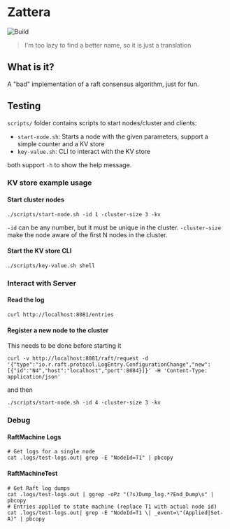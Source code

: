 # Zattera

![Build](https://github.com/rascio/zattera/actions/workflows/build-and-verify.yml/badge.svg)

> I'm too lazy to find a better name, so it is just a translation

## What is it?
A "bad" implementation of a raft consensus algorithm, just for fun.

## Testing
`scripts/` folder contains scripts to start nodes/cluster and clients:

- `start-node.sh`: Starts a node with the given parameters, support a simple counter and a KV store
- `key-value.sh`: CLI to interact with the KV store

both support `-h` to show the help message.

### KV store example usage
#### Start cluster nodes
```shell
./scripts/start-node.sh -id 1 -cluster-size 3 -kv
```
`-id` can be any number, but it must be unique in the cluster.
`-cluster-size` make the node aware of the first N nodes in the cluster.

#### Start the KV store CLI
```shell
./scripts/key-value.sh shell
```


### Interact with Server

#### Read the log
```shell
curl http://localhost:8081/entries
```

#### Register a new node to the cluster
This needs to be done before starting it
```shell
curl -v http://localhost:8081/raft/request -d '{"type":"io.r.raft.protocol.LogEntry.ConfigurationChange","new":[{"id":"N4","host":"localhost","port":8084}]}' -H 'Content-Type: application/json'
```
and then
```shell
./scripts/start-node.sh -id 4 -cluster-size 3 -kv
```

### Debug

#### RaftMachine Logs
```shell
# Get logs for a single node
cat .logs/test-logs.out| grep -E "NodeId=T1" | pbcopy

```
#### RaftMachineTest
```shell
# Get Raft log dumps
cat .logs/test-logs.out | ggrep -oPz "(?s)Dump_log.*?End_Dump\s" | pbcopy
# Entries applied to state machine (replace T1 with actual node id)
cat .logs/test-logs.out| grep -E "NodeId=T1 \| _event=\"(Applied|Set-A)" | pbcopy
```